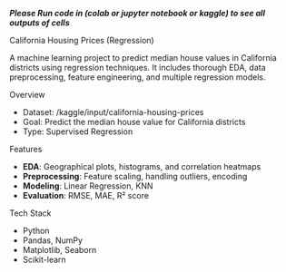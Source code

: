 ***Please Run code in (colab or jupyter notebook or kaggle) to see all outputs of cells***


California Housing Prices (Regression)

A machine learning project to predict median house values in California districts using regression techniques. It includes thorough EDA, data preprocessing, feature engineering, and multiple regression models.

Overview

- Dataset: /kaggle/input/california-housing-prices
- Goal: Predict the median house value for California districts
- Type: Supervised Regression

Features

- **EDA**: Geographical plots, histograms, and correlation heatmaps
- **Preprocessing**: Feature scaling, handling outliers, encoding
- **Modeling**: Linear Regression, KNN
- **Evaluation**: RMSE, MAE, R² score

Tech Stack

- Python
- Pandas, NumPy
- Matplotlib, Seaborn
- Scikit-learn
